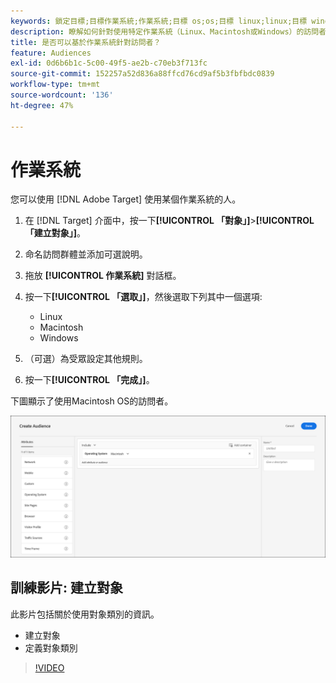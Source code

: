 ```yaml
---
keywords: 鎖定目標;目標作業系統;作業系統;目標 os;os;目標 linux;linux;目標 windows;windows;目標 macintosh;macintosh;mac;目標 mac;win;目標 win
description: 瞭解如何針對使用特定作業系統（Linux、Macintosh或Windows）的訪問者。
title: 是否可以基於作業系統針對訪問者？
feature: Audiences
exl-id: 0d6b6b1c-5c00-49f5-ae2b-c70eb3f713fc
source-git-commit: 152257a52d836a88ffcd76cd9af5b3fbfbdc0839
workflow-type: tm+mt
source-wordcount: '136'
ht-degree: 47%

---
```


# 作業系統

您可以使用 [!DNL Adobe Target] 使用某個作業系統的人。

1. 在 [!DNL Target] 介面中，按一下&#x200B;**[!UICONTROL 「對象」]**>**[!UICONTROL 「建立對象」]**。
1. 命名訪問群體並添加可選說明。
1. 拖放 **[!UICONTROL 作業系統]** 對話框。
1. 按一下&#x200B;**[!UICONTROL 「選取」]**，然後選取下列其中一個選項:

   * Linux
   * Macintosh
   * Windows

1. （可選）為受眾設定其他規則。
1. 按一下&#x200B;**[!UICONTROL 「完成」]**。

下圖顯示了使用Macintosh OS的訪問者。

![](assets/target_os.png)

## 訓練影片: 建立對象

此影片包括關於使用對象類別的資訊。

* 建立對象
* 定義對象類別

>[!VIDEO](https://video.tv.adobe.com/v/17392)
